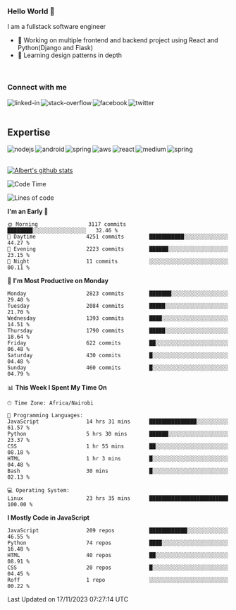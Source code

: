

### Hello World 👋
I am a fullstack software engineer
- 🔭 Working on multiple frontend and backend project using React and Python(Django and Flask)
- 🌱 Learning design patterns in depth

<br>

### Connect with me

[<img align="left" alt="linked-in" src="https://img.shields.io/badge/linkedin-%230077B5.svg?&style=for-the-badge&logo=linkedin&logoColor=white" />](https://www.linkedin.com/in/albert-byrone/)

<!-- [<img align="left" alt="medium" src="https://img.shields.io/badge/medium-%2312100E.svg?&style=for-the-badge&logo=medium&logoColor=white" />](https://56faisal.medium.com/) -->

[<img align="left" alt="stack-overflow" src="https://img.shields.io/badge/stack%20overflow-FE7A16?logo=stack-overflow&logoColor=white&style=for-the-badge" />](https://stackoverflow.com/users/11916317/albert-byrone)

[<img align="left" alt="facebook" src="https://img.shields.io/badge/facebook-%231877F2.svg?&style=for-the-badge&logo=facebook&logoColor=white" />](https://web.facebook.com/albert.byrone.1/)

[<img align="left" alt="twitter" src="https://img.shields.io/badge/twitter-%231DA1F2.svg?&style=for-the-badge&logo=twitter&logoColor=white" />](https://twitter.com/byrone_albert)

<br>

<br>

## Expertise
<img align="left" alt="nodejs" src="https://img.shields.io/badge/python%20-%2343853D.svg?&style=for-the-badge&logo=node.js&logoColor=white" />
<img align="left" alt="android" src="https://img.shields.io/badge/Flask-3DDC84?logo=android&logoColor=white&style=for-the-badge" />
<img align="left" alt="spring" src="https://img.shields.io/badge/drf%20-%236DB33F.svg?&style=for-the-badge&logo=spring&logoColor=white" />
<img align="left" alt="aws" src="https://img.shields.io/badge/django%20AWS-%23232F3E?logo=amazon-aws&logoColor=white&style=for-the-badge" />
<img align="left" alt="react" src="https://img.shields.io/badge/react%20-%2320232a.svg?&style=for-the-badge&logo=react&logoColor=%2361DAFB" />
<img align="left" alt="medium" src="https://img.shields.io/badge/Angular-%23316192.svg?&style=for-the-badge&logo=postgresql&logoColor=white" />
<img align="left" alt="spring" src="https://img.shields.io/badge/Javascript%20-%236DB33F.svg?&style=for-the-badge&logo=spring&logoColor=white" />
<br>
<br>


[![Albert's github stats](https://github-readme-stats.vercel.app/api?username=Albert-Byrone&count_private=true&show_icons=true&theme=radical&hide_rank=false)](https://github.com/anuraghazra/github-readme-stats)

<!-- [![Top Langs](https://github-readme-stats.vercel.app/api/top-langs/?username=Albert-Byrone&layout=compact)](https://github.com/anuraghazra/github-readme-stats) -->

<!--
**Albert-Byrone/Albert-Byrone** is a ✨ _special_ ✨ repository because its `README.md` (this file) appears on your GitHub profile.

Here are some ideas to get you started:

- 🔭 I’m currently working on ...
- 🌱 I’m currently learning ...
- 👯 I’m looking to collaborate on ...
- 🤔 I’m looking for help with ...
- 💬 Ask me about ...
- 📫 How to reach me: ...
- 😄 Pronouns: ...
- ⚡ Fun fact: ...
-->


<!--START_SECTION:waka-->
![Code Time](http://img.shields.io/badge/Code%20Time-813%20hrs%2023%20mins-blue)

![Lines of code](https://img.shields.io/badge/From%20Hello%20World%20I%27ve%20Written-62.7%20million%20lines%20of%20code-blue)

**I'm an Early 🐤** 

```text
🌞 Morning                3117 commits        ████████░░░░░░░░░░░░░░░░░   32.46 % 
🌆 Daytime                4251 commits        ███████████░░░░░░░░░░░░░░   44.27 % 
🌃 Evening                2223 commits        ██████░░░░░░░░░░░░░░░░░░░   23.15 % 
🌙 Night                  11 commits          ░░░░░░░░░░░░░░░░░░░░░░░░░   00.11 % 
```
📅 **I'm Most Productive on Monday** 

```text
Monday                   2823 commits        ███████░░░░░░░░░░░░░░░░░░   29.40 % 
Tuesday                  2084 commits        █████░░░░░░░░░░░░░░░░░░░░   21.70 % 
Wednesday                1393 commits        ████░░░░░░░░░░░░░░░░░░░░░   14.51 % 
Thursday                 1790 commits        █████░░░░░░░░░░░░░░░░░░░░   18.64 % 
Friday                   622 commits         ██░░░░░░░░░░░░░░░░░░░░░░░   06.48 % 
Saturday                 430 commits         █░░░░░░░░░░░░░░░░░░░░░░░░   04.48 % 
Sunday                   460 commits         █░░░░░░░░░░░░░░░░░░░░░░░░   04.79 % 
```


📊 **This Week I Spent My Time On** 

```text
🕑︎ Time Zone: Africa/Nairobi

💬 Programming Languages: 
JavaScript               14 hrs 31 mins      ███████████████░░░░░░░░░░   61.57 % 
Python                   5 hrs 30 mins       ██████░░░░░░░░░░░░░░░░░░░   23.37 % 
CSS                      1 hr 55 mins        ██░░░░░░░░░░░░░░░░░░░░░░░   08.18 % 
HTML                     1 hr 3 mins         █░░░░░░░░░░░░░░░░░░░░░░░░   04.48 % 
Bash                     30 mins             █░░░░░░░░░░░░░░░░░░░░░░░░   02.13 % 

💻 Operating System: 
Linux                    23 hrs 35 mins      █████████████████████████   100.00 % 
```

**I Mostly Code in JavaScript** 

```text
JavaScript               209 repos           ████████████░░░░░░░░░░░░░   46.55 % 
Python                   74 repos            ████░░░░░░░░░░░░░░░░░░░░░   16.48 % 
HTML                     40 repos            ██░░░░░░░░░░░░░░░░░░░░░░░   08.91 % 
CSS                      20 repos            █░░░░░░░░░░░░░░░░░░░░░░░░   04.45 % 
Roff                     1 repo              ░░░░░░░░░░░░░░░░░░░░░░░░░   00.22 % 
```




 Last Updated on 17/11/2023 07:27:14 UTC
<!--END_SECTION:waka-->

